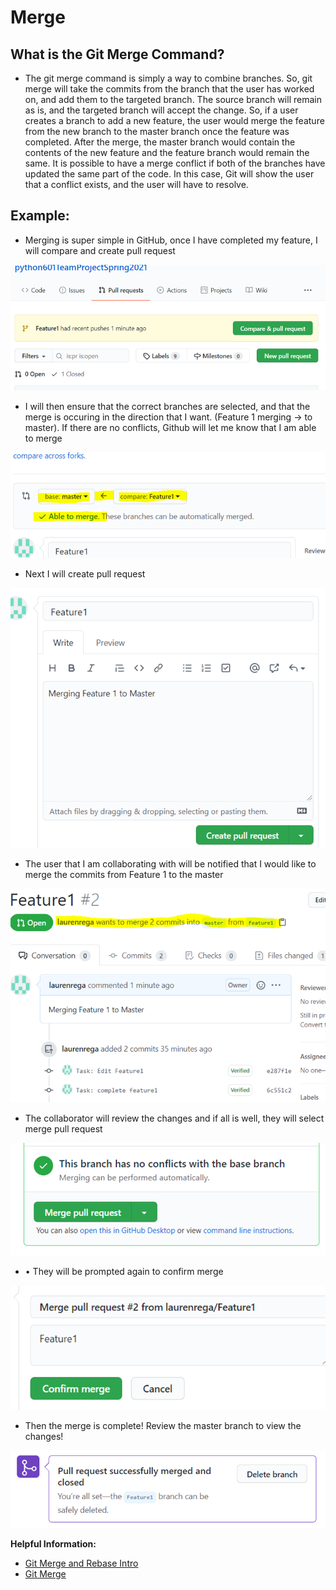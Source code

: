 # Merge
## What is the Git Merge Command?

- The git merge command is simply a way to combine branches. So, git merge will take the commits from the branch that the user has worked on, and add them to the targeted branch. The source branch will remain as is, and the targeted branch will accept the change. So, if a user creates a branch to add a new feature, the user would merge the feature from the new branch to the master branch once the feature was completed.  After the merge, the master branch would contain the contents of the new feature and the feature branch would remain the same. It is possible to have a merge conflict if both of the branches have updated the same part of the code. In this case, Git will show the user that a conflict exists, and the user will have to resolve. 

## Example:
- Merging is super simple in GitHub, once I have completed my feature, I will compare and create pull request

![Merge1](/Merge1.png)

- I will then ensure that the correct branches are selected, and that the merge is occuring in the direction that I want. (Feature 1 merging -> to master). If there are no conflicts, Github will let me know that I am able to merge

![Merge2](/Merge2.png)

- Next I will create pull request

![Merge3](/Merge3.png)

- The user that I am collaborating with will be notified that I would like to merge the commits from Feature 1 to the master

![Merge4](/Merge4.png)

- The collaborator will review the changes and if all is well, they will select merge pull request

![Merge5](/Merge5.png)

- •	They will be prompted again to confirm merge

![Merge6](/Merge6.png)

- Then the merge is complete! Review the master branch to view the changes!

![Merge7](/Merge7.png)

**Helpful Information:**
- [Git Merge and Rebase Intro](https://www.freecodecamp.org/news/an-introduction-to-git-merge-and-rebase-what-they-are-and-how-to-use-them-131b863785f/)
- [Git Merge](https://www.atlassian.com/git/tutorials/using-branches/git-merge)

